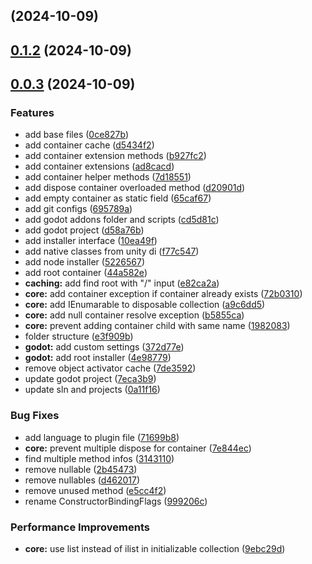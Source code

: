 ##  (2024-10-09)
## [0.1.2](https://github.com/onurtnrkl/godot-dependency-injection/compare/0.1.1...0.1.2) (2024-10-09)
## [0.0.3](https://github.com/onurtnrkl/godot-dependency-injection/compare/0.0.2...0.0.3) (2024-10-09)

### Features

* add base files ([0ce827b](https://github.com/onurtnrkl/godot-dependency-injection/commit/0ce827b3702b14de7ca5a916c9e36d1de455205f))
* add container cache ([d5434f2](https://github.com/onurtnrkl/godot-dependency-injection/commit/d5434f2a890f38a74c8ebb6a9547f1f21317c6d6))
* add container extension methods ([b927fc2](https://github.com/onurtnrkl/godot-dependency-injection/commit/b927fc29677ec8ce7ce670d835fe6bf7e7920b4c))
* add container extensions ([ad8cacd](https://github.com/onurtnrkl/godot-dependency-injection/commit/ad8cacd95d4de8f6191b4adf3d2f126663bfe758))
* add container helper methods ([7d18551](https://github.com/onurtnrkl/godot-dependency-injection/commit/7d18551ea898e5b1c4beb8790050e23908333fa6))
* add dispose container overloaded method ([d20901d](https://github.com/onurtnrkl/godot-dependency-injection/commit/d20901d2a1c044c90e682f95b1dd2ea5e79fec71))
* add empty container as static field ([65caf67](https://github.com/onurtnrkl/godot-dependency-injection/commit/65caf678dfe2648b9420d57f83ee9adf44096bf6))
* add git configs ([695789a](https://github.com/onurtnrkl/godot-dependency-injection/commit/695789a424edcb69a14b034673b465b01b0431d8))
* add godot addons folder and scripts ([cd5d81c](https://github.com/onurtnrkl/godot-dependency-injection/commit/cd5d81c5ba4a8e7f12b8b8781370a0b6b5e18d5c))
* add godot project ([d58a76b](https://github.com/onurtnrkl/godot-dependency-injection/commit/d58a76b97ffba8f8aa6969b15c4d72e7a55c9fca))
* add installer interface ([10ea49f](https://github.com/onurtnrkl/godot-dependency-injection/commit/10ea49f502cd28ed43ec6c13985d950b0cf22ff9))
* add native classes from unity di ([f77c547](https://github.com/onurtnrkl/godot-dependency-injection/commit/f77c5475b68a29df52d6fe51933629bb0f71fd88))
* add node installer ([5226567](https://github.com/onurtnrkl/godot-dependency-injection/commit/522656770e6ac402785970d5c9cd3165cd06bf9c))
* add root container ([44a582e](https://github.com/onurtnrkl/godot-dependency-injection/commit/44a582e5956b733bccd832690aec58e7cb2103e4))
* **caching:** add find root with "/" input ([e82ca2a](https://github.com/onurtnrkl/godot-dependency-injection/commit/e82ca2a3b7b49dde884fb4dfa91a5ae1aaad3cfb))
* **core:** add container exception if container already exists ([72b0310](https://github.com/onurtnrkl/godot-dependency-injection/commit/72b0310705300a9b7c1d31b87859f6a6966b64b9))
* **core:** add IEnumarable to disposable collection ([a9c6dd5](https://github.com/onurtnrkl/godot-dependency-injection/commit/a9c6dd502585f9b3459fe32d1a3fb1ae1248c04b))
* **core:** add null container resolve exception ([b5855ca](https://github.com/onurtnrkl/godot-dependency-injection/commit/b5855ca03ee11a2e2be0619a055404e4574836f3))
* **core:** prevent adding container child with same name ([1982083](https://github.com/onurtnrkl/godot-dependency-injection/commit/198208307f170710ab1c6607bded9ce9850ddae3))
* folder structure ([e3f909b](https://github.com/onurtnrkl/godot-dependency-injection/commit/e3f909bfaabf5eab6598ee5130a4c7f0a7285dff))
* **godot:** add custom settings ([372d77e](https://github.com/onurtnrkl/godot-dependency-injection/commit/372d77e74c0c7c536fa1bb2f2a9c151d7ad1bc68))
* **godot:** add root installer ([4e98779](https://github.com/onurtnrkl/godot-dependency-injection/commit/4e987791955751d41b08659726fbb72a9df869c3))
* remove object activator cache ([7de3592](https://github.com/onurtnrkl/godot-dependency-injection/commit/7de359271da1aacaae3cdccd7fff73c2e2aae52b))
* update godot project ([7eca3b9](https://github.com/onurtnrkl/godot-dependency-injection/commit/7eca3b98332e5590b1f37ae9faa00c911929e32e))
* update sln and projects ([0a11f16](https://github.com/onurtnrkl/godot-dependency-injection/commit/0a11f16c6295a83a62045a66dbb18bd7bbba4882))

### Bug Fixes

* add language to plugin file ([71699b8](https://github.com/onurtnrkl/godot-dependency-injection/commit/71699b8b11abafcff4d19624638f4538e0beb556))
* **core:** prevent multiple dispose for container ([7e844ec](https://github.com/onurtnrkl/godot-dependency-injection/commit/7e844ecb5f31fc9da1110888bd922bba38ca2b19))
* find multiple method infos ([3143110](https://github.com/onurtnrkl/godot-dependency-injection/commit/31431100bfe9d9dff3a1213c9002fe9089f398b0))
* remove nullable ([2b45473](https://github.com/onurtnrkl/godot-dependency-injection/commit/2b45473452c15eff46ea5a81288ab5ab838649a0))
* remove nullables ([d462017](https://github.com/onurtnrkl/godot-dependency-injection/commit/d46201700ba48b681aa3152c50425dea65dc0172))
* remove unused method ([e5cc4f2](https://github.com/onurtnrkl/godot-dependency-injection/commit/e5cc4f2b33757a85ef6db6c87d7f8002081422b6))
* rename ConstructorBindingFlags ([999206c](https://github.com/onurtnrkl/godot-dependency-injection/commit/999206c55f80ff34a0f5f0fc82f73be784de2b37))

### Performance Improvements

* **core:** use list instead of ilist in initializable collection ([9ebc29d](https://github.com/onurtnrkl/godot-dependency-injection/commit/9ebc29d76522eb95bc7bfc93bd95fb5faafee116))
